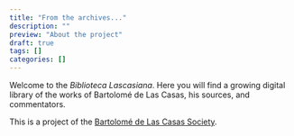 ```yaml
---
title: "From the archives..."
description: ""
preview: "About the project"
draft: true
tags: []
categories: []
---
```

Welcome to the *Biblioteca Lascasiana*. Here you will find a growing digital library of the works of Bartolomé de Las Casas, his sources, and commentators.

This is a project of the [Bartolomé de Las Casas Society](https://lascasianstudies.org).
